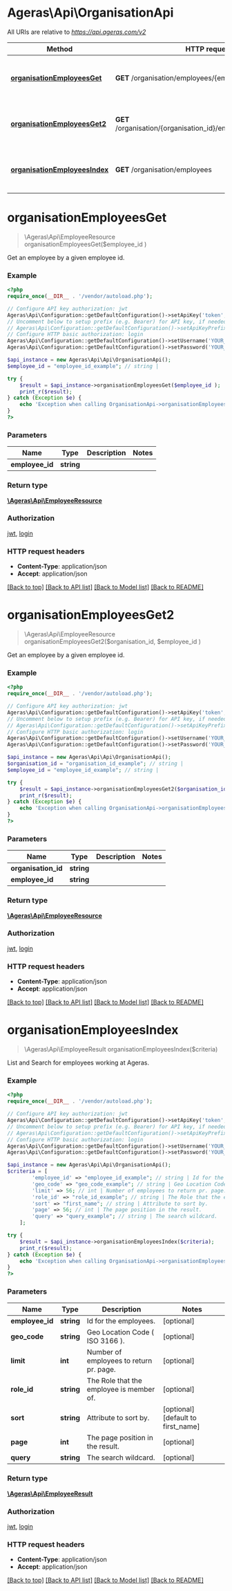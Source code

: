 # Ageras\Api\OrganisationApi

All URIs are relative to *https://api.ageras.com/v2*

Method | HTTP request | Description
------------- | ------------- | -------------
[**organisationEmployeesGet**](OrganisationApi.md#organisationEmployeesGet) | **GET** /organisation/employees/{employee_id} | Get an employee by a given employee id.
[**organisationEmployeesGet2**](OrganisationApi.md#organisationEmployeesGet2) | **GET** /organisation/{organisation_id}/employees/{employee_id} | Get an employee by a given employee id.
[**organisationEmployeesIndex**](OrganisationApi.md#organisationEmployeesIndex) | **GET** /organisation/employees | List and Search for employees working at Ageras.


# **organisationEmployeesGet**
> \Ageras\Api\EmployeeResource organisationEmployeesGet($employee_id )

Get an employee by a given employee id.

### Example
```php
<?php
require_once(__DIR__ . '/vendor/autoload.php');

// Configure API key authorization: jwt
Ageras\Api\Configuration::getDefaultConfiguration()->setApiKey('token', 'YOUR_API_KEY');
// Uncomment below to setup prefix (e.g. Bearer) for API key, if needed
// Ageras\Api\Configuration::getDefaultConfiguration()->setApiKeyPrefix('token', 'Bearer');
// Configure HTTP basic authorization: login
Ageras\Api\Configuration::getDefaultConfiguration()->setUsername('YOUR_USERNAME');
Ageras\Api\Configuration::getDefaultConfiguration()->setPassword('YOUR_PASSWORD');

$api_instance = new Ageras\Api\Api\OrganisationApi();
$employee_id = "employee_id_example"; // string | 

try {
    $result = $api_instance->organisationEmployeesGet($employee_id );
    print_r($result);
} catch (Exception $e) {
    echo 'Exception when calling OrganisationApi->organisationEmployeesGet: ', $e->getMessage(), PHP_EOL;
}
?>
```

### Parameters

Name | Type | Description  | Notes
------------- | ------------- | ------------- | -------------
 **employee_id** | **string**|  |

### Return type

[**\Ageras\Api\EmployeeResource**](../Model/EmployeeResource.md)

### Authorization

[jwt](../../README.md#jwt), [login](../../README.md#login)

### HTTP request headers

 - **Content-Type**: application/json
 - **Accept**: application/json

[[Back to top]](#) [[Back to API list]](../../README.md#documentation-for-api-endpoints) [[Back to Model list]](../../README.md#documentation-for-models) [[Back to README]](../../README.md)

# **organisationEmployeesGet2**
> \Ageras\Api\EmployeeResource organisationEmployeesGet2($organisation_id,  $employee_id )

Get an employee by a given employee id.

### Example
```php
<?php
require_once(__DIR__ . '/vendor/autoload.php');

// Configure API key authorization: jwt
Ageras\Api\Configuration::getDefaultConfiguration()->setApiKey('token', 'YOUR_API_KEY');
// Uncomment below to setup prefix (e.g. Bearer) for API key, if needed
// Ageras\Api\Configuration::getDefaultConfiguration()->setApiKeyPrefix('token', 'Bearer');
// Configure HTTP basic authorization: login
Ageras\Api\Configuration::getDefaultConfiguration()->setUsername('YOUR_USERNAME');
Ageras\Api\Configuration::getDefaultConfiguration()->setPassword('YOUR_PASSWORD');

$api_instance = new Ageras\Api\Api\OrganisationApi();
$organisation_id = "organisation_id_example"; // string | 
$employee_id = "employee_id_example"; // string | 

try {
    $result = $api_instance->organisationEmployeesGet2($organisation_id,  $employee_id );
    print_r($result);
} catch (Exception $e) {
    echo 'Exception when calling OrganisationApi->organisationEmployeesGet2: ', $e->getMessage(), PHP_EOL;
}
?>
```

### Parameters

Name | Type | Description  | Notes
------------- | ------------- | ------------- | -------------
 **organisation_id** | **string**|  |
 **employee_id** | **string**|  |

### Return type

[**\Ageras\Api\EmployeeResource**](../Model/EmployeeResource.md)

### Authorization

[jwt](../../README.md#jwt), [login](../../README.md#login)

### HTTP request headers

 - **Content-Type**: application/json
 - **Accept**: application/json

[[Back to top]](#) [[Back to API list]](../../README.md#documentation-for-api-endpoints) [[Back to Model list]](../../README.md#documentation-for-models) [[Back to README]](../../README.md)

# **organisationEmployeesIndex**
> \Ageras\Api\EmployeeResult organisationEmployeesIndex($criteria)

List and Search for employees working at Ageras.

### Example
```php
<?php
require_once(__DIR__ . '/vendor/autoload.php');

// Configure API key authorization: jwt
Ageras\Api\Configuration::getDefaultConfiguration()->setApiKey('token', 'YOUR_API_KEY');
// Uncomment below to setup prefix (e.g. Bearer) for API key, if needed
// Ageras\Api\Configuration::getDefaultConfiguration()->setApiKeyPrefix('token', 'Bearer');
// Configure HTTP basic authorization: login
Ageras\Api\Configuration::getDefaultConfiguration()->setUsername('YOUR_USERNAME');
Ageras\Api\Configuration::getDefaultConfiguration()->setPassword('YOUR_PASSWORD');

$api_instance = new Ageras\Api\Api\OrganisationApi();
$criteria = [
        'employee_id' => "employee_id_example"; // string | Id for the employees.
        'geo_code' => "geo_code_example"; // string | Geo Location Code ( ISO 3166 ).
        'limit' => 56; // int | Number of employees to return pr. page.
        'role_id' => "role_id_example"; // string | The Role that the employee is member of.
        'sort' => "first_name"; // string | Attribute to sort by.
        'page' => 56; // int | The page position in the result.
        'query' => "query_example"; // string | The search wildcard.
    ];

try {
    $result = $api_instance->organisationEmployeesIndex($criteria);
    print_r($result);
} catch (Exception $e) {
    echo 'Exception when calling OrganisationApi->organisationEmployeesIndex: ', $e->getMessage(), PHP_EOL;
}
?>
```

### Parameters

Name | Type | Description  | Notes
------------- | ------------- | ------------- | -------------
 **employee_id** | **string**| Id for the employees. | [optional]
 **geo_code** | **string**| Geo Location Code ( ISO 3166 ). | [optional]
 **limit** | **int**| Number of employees to return pr. page. | [optional]
 **role_id** | **string**| The Role that the employee is member of. | [optional]
 **sort** | **string**| Attribute to sort by. | [optional] [default to first_name]
 **page** | **int**| The page position in the result. | [optional]
 **query** | **string**| The search wildcard. | [optional]

### Return type

[**\Ageras\Api\EmployeeResult**](../Model/EmployeeResult.md)

### Authorization

[jwt](../../README.md#jwt), [login](../../README.md#login)

### HTTP request headers

 - **Content-Type**: application/json
 - **Accept**: application/json

[[Back to top]](#) [[Back to API list]](../../README.md#documentation-for-api-endpoints) [[Back to Model list]](../../README.md#documentation-for-models) [[Back to README]](../../README.md)

